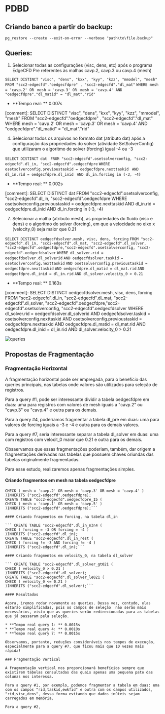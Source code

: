 # PDBD

## Criando banco a partir do backup:

```pg_restore --create --exit-on-error --verbose "path\to\file.backup"```

## Queries:

1) Selecionar todas as configurações (visc, dens, etc) após o programa EdgeCFD Pre referentes às malhas cavp.2, cavp.3 ou cavp.4 (mesh)

```SELECT DISTINCT "visc", "dens", "kxx", "kyy", "kzz", "mmodel", "mesh" ```
```FROM "scc2-edgecfd"."oedgecfdpre" , "scc2-edgecfd"."dl_mat"```
```WHERE mesh = 'cavp.2' OR ```
```mesh = 'cavp.3' OR ```
```mesh = 'cavp.4' AND```
```"oedgecfdpre"."dl_matid" = "dl_mat"."rid"```

* **Tempo real: ** 0.007s

[comment]: SELECT DISTINCT "visc", "dens", "kxx", "kyy", "kzz", "mmodel",  "mesh" FROM "scc2-edgecfd"."oedgecfdpre" , "scc2-edgecfd"."dl_mat" WHERE mesh = 'cavp.2' OR  mesh = 'cavp.3' OR  mesh = 'cavp.4' AND "oedgecfdpre"."dl_matid" = "dl_mat"."rid"

4)  Selecionar todos os arquivos no formato dat (atributo dat) após a configuração das propriedades do solver (atividade SetSolverConfig) que utilizaram o algoritmo de solver (forcing) igual -4 ou -3

```SELECT DISTINCT dat ```
```FROM "scc2-edgecfd".osetsolverconfig, "scc2-edgecfd".dl_in, "scc2-edgecfd".oedgecfdpre```
```WHERE osetsolverconfig.previoustaskid = oedgecfdpre.nexttaskid ```
```AND dl_in.rid = oedgecfdpre.dl_inid ```
```AND dl_in.forcing in (-3, -4) ```

* **Tempo real: ** 0.002s

[comment]: SELECT DISTINCT dat
FROM "scc2-edgecfd".osetsolverconfig, "scc2-edgecfd".dl_in, "scc2-edgecfd".oedgecfdpre WHERE osetsolverconfig.previoustaskid = oedgecfdpre.nexttaskid  AND dl_in.rid = oedgecfdpre.dl_inid  AND dl_in.forcing in (-3, -4)

7) Selecionar a malha (atributo mesh), as propriedades do fluido (visc e dens) e o algoritmo do solver (forcing), em que a velocidade no eixo x (velocity_0) seja maior que 0.21

```SELECT DISTINCT oedgecfdsolver.mesh, visc, dens, forcing```
```FROM "scc2-edgecfd".dl_in, "scc2-edgecfd".dl_mat, "scc2-edgecfd".dl_solver, "scc2-edgecfd".oedgecfdpre,"scc2-edgecfd".osetsolverconfig, "scc2-edgecfd".oedgecfdsolver```
```WHERE dl_solver.rid = oedgecfdsolver.dl_solverid```
```AND oedgecfdsolver.taskid = osetsolverconfig.nexttaskid```
```AND osetsolverconfig.previoustaskid = oedgecfdpre.nexttaskid```
```AND oedgecfdpre.dl_matid = dl_mat.rid```
```AND oedgecfdpre.dl_inid = dl_in.rid```
```AND dl_solver.velocity_0 > 0.21```

* **Tempo real: ** 0.163s

[comment]: SELECT DISTINCT oedgecfdsolver.mesh, visc, dens, forcing FROM "scc2-edgecfd".dl_in, "scc2-edgecfd".dl_mat, "scc2-edgecfd".dl_solver, "scc2-edgecfd".oedgecfdpre,"scc2-edgecfd".osetsolverconfig, "scc2-edgecfd".oedgecfdsolver WHERE dl_solver.rid = oedgecfdsolver.dl_solverid AND oedgecfdsolver.taskid = osetsolverconfig.nexttaskid AND osetsolverconfig.previoustaskid = oedgecfdpre.nexttaskid AND oedgecfdpre.dl_matid = dl_mat.rid AND oedgecfdpre.dl_inid = dl_in.rid AND dl_solver.velocity_0 > 0.21

![queries](img/schema.png)

## Propostas de Fragmentação

### Fragmentação Horizontal

A fragmentação horizontal pode ser empregada, para o benefício das queries principais, nas tabelas onde valores são utilizados para seleção de registros.

Para a query #1, pode ser interessante dividir a tabela oedgecfdpre em duas: uma para registros com valores de mesh iguais a "cavp.2" ou "cavp.3" ou "cavp.4" e outra para os demais.

Para a query #4, poderíamos fragmentar a tabela dl_pre em duas: uma para valores de forcing iguais a -3 e -4 e outra para os demais valores.

Para a query #7, seria interessante separar a tabela dl_solver em duas: uma com registros com velocit_0 maior que 0.21 e outra para os demais.

Obsaervamos que essas fragmentações poderiam, também, dar origem a fragmentações derivadas nas tabelas que possuem chaves oriundas das tabelas originalmente fragmentadas.

Para esse estudo, realizaremos apenas fragmentações simples.

#### Criando fragmentos em mesh na tabela oedgecfdpre

``` CREATE TABLE "scc2-edgecfd".oedgecfdpre_234 (
CHECK ( mesh = 'cavp.2' OR mesh = 'cavp.3' OR mesh = 'cavp.4' )
)INHERITS ("scc2-edgecfd".oedgecfdpre);
CREATE TABLE "scc2-edgecfd".oedgecfdpre_15 (
CHECK ( mesh = 'cavp.1' OR mesh = 'cavp.5' )
)INHERITS ("scc2-edgecfd".oedgecfdpre);```

#### Criando fragmentos em forcing, na tabela dl_in

``` CREATE TABLE "scc2-edgecfd".dl_in_n3n4 (
CHECK ( forcing = -3 OR forcing = -4 )
)INHERITS ("scc2-edgecfd".dl_in);
CREATE TABLE "scc2-edgecfd".dl_in_rest (
CHECK ( forcing != -3 AND forcing != -4 )
)INHERITS ("scc2-edgecfd".dl_in);```

#### Criando fragmentos em velocity_0, na tabela dl_solver

``` CREATE TABLE "scc2-edgecfd".dl_solver_gt021 (
CHECK ( velocity_0 > 0.21 )
)INHERITS ("scc2-edgecfd".dl_solver);
CREATE TABLE "scc2-edgecfd".dl_solver_le021 (
CHECK ( velocity_0 <= 0.21 )
)INHERITS ("scc2-edgecfd".dl_solver);```

#### Resultados

Agora, iremos rodar novamente as queries. Dessa vez, contudo, elas estarão simplificadas, pois os campos de seleção  não serão mais necessários, visto que as queries serão redirecionadas para as tabelas que já passaram pela seleção.

* **Tempo real query 1: ** 0.0015s
* **Tempo real query 4: ** 0.0010s
* **Tempo real query 7: ** 0.0015s

Observamos, portanto, reduções consideráveis nos tempos de execução, especialmente para a query #7, que ficou mais que 10 vezes mais rápida!

### Fragmentação Vertical

A fragmentação vertical nos proporcionará benefícios sempre que existirem tabelas consultadas das quais apenas uma pequena pate das colunas nos interessa.

Para a query #1, por exemplo, podemos fragmentar a tabela em duas: uma com os campos "rid,taskid,ewkfid" e outra com os campos utilizados, "rid,visc,dens", dessa forma evitando que dados inúteis sejam carregados em memória.

Para a query #2,
